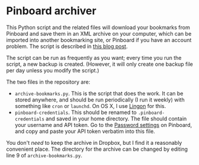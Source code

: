 Pinboard archiver
================

This Python script and the related files will download your bookmarks from Pinboard and save them in an XML archive on your computer, which can be imported into another bookmarking site, or Pinboard if you have an account problem. The script is described in [this blog post](http://alexwlchan.net/blog/2013/03/pinboard-backups/).

The script can be run as frequently as you want; every time you run the script, a new backup is created. (However, it will only create one backup file per day unless you modify the script.)

The two files in the repository are:

* `archive-bookmarks.py`. This is the script that does the work. It can be stored anywhere, and should be run periodically (I run it weekly) with something like `cron` or `launchd`. On OS X, I use [Lingon](http://www.peterborgapps.com/lingon/) for this.
* `pinboard-credentials`. This should be renamed to `.pinboard-credentials` and saved in your home directory. The file should contain your username and API token. Go to the [Password settings](https://pinboard.in/settings/password/) on Pinboard, and copy and paste your API token verbatim into this file.

You don't *need* to keep the archive in Dropbox, but I find it a reasonably convenient place. The directory for the archive can be changed by editing line&nbsp;9 of `archive-bookmarks.py`.
